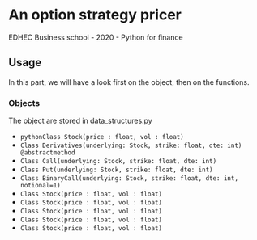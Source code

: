 # An option strategy pricer
EDHEC Business school - 2020 - Python for finance


## Usage

In this part, we will have a look first on the object, then on the functions.

### Objects

The object are stored in data_structures.py

- ```pythonClass Stock(price : float, vol : float)```
- `Class Derivatives(underlying: Stock, strike: float, dte: int) @abstractmethod`
- `Class Call(underlying: Stock, strike: float, dte: int)`  
- `Class Put(underlying: Stock, strike: float, dte: int)`
- `Class BinaryCall(underlying: Stock, strike: float, dte: int, notional=1)`
- `Class Stock(price : float, vol : float)`
- `Class Stock(price : float, vol : float)`
- `Class Stock(price : float, vol : float)`
- `Class Stock(price : float, vol : float)`
- `Class Stock(price : float, vol : float)`










